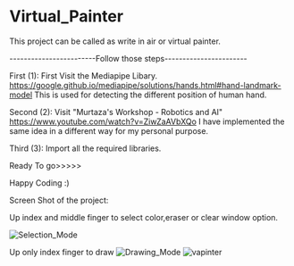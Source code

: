 # Virtual_Painter
This project can be called as write in air or virtual painter.

------------------------Follow those steps-----------------------

First (1):
First Visit the Mediapipe Libary. https://google.github.io/mediapipe/solutions/hands.html#hand-landmark-model
This is used for detecting the different position of human hand.

Second (2):
Visit "Murtaza's Workshop - Robotics and AI"  https://www.youtube.com/watch?v=ZiwZaAVbXQo
I have implemented the same idea in a different way for my personal purpose.

Third (3):
Import all the required libraries.

 Ready To go>>>>>  
 
 Happy Coding :)
 
 Screen Shot of the project:
 
 Up index and middle finger to select color,eraser or clear window option.
 
  ![Selection_Mode](https://user-images.githubusercontent.com/28311232/119270545-ff1c0800-bc1e-11eb-9696-1f6b44c14b66.JPG)

 Up only index finger to draw
  ![Drawing_Mode](https://user-images.githubusercontent.com/28311232/119270550-05aa7f80-bc1f-11eb-9113-f5fd134a0c9a.JPG)
  ![vapinter](https://user-images.githubusercontent.com/28311232/119270555-0cd18d80-bc1f-11eb-82a1-7902a7f3c643.JPG)

  



 
